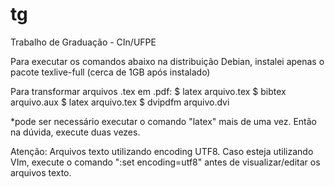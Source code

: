 tg
==

Trabalho de Graduação - CIn/UFPE

Para executar os comandos abaixo na distribuição Debian, instalei apenas o pacote texlive-full (cerca de 1GB após instalado)


Para transformar arquivos .tex em .pdf:
$ latex arquivo.tex
$ bibtex arquivo.aux
$ latex arquivo.tex
$ dvipdfm arquivo.dvi

*pode ser necessário executar o comando "latex" mais de uma vez. Então na dúvida, execute duas vezes.

Atenção: Arquivos texto utilizando encoding UTF8.
Caso esteja utilizando VIm, execute o comando ":set encoding=utf8" antes de visualizar/editar os arquivos texto.

